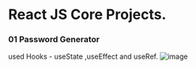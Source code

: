 # React JS Core Projects.

### 01 Password Generator
used Hooks - useState ,useEffect and useRef.
![image](https://github.com/user-attachments/assets/10b895ae-9624-468b-ab3f-7c41b5341b66)

